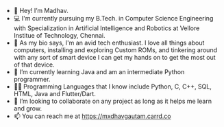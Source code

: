 - 👋 Hey! I’m Madhav.
- 💻 I'm currently pursuing my B.Tech. in Computer Science Engineering with Specialization in Artificial Intelligence and Robotics at Vellore Institue of Technology, Chennai.
- 👀 As my bio says, I'm an avid tech enthusiast. I love all things about computers, installing and exploring Custom ROMs, and tinkering around with any sort of smart device I can       get my hands on to get the most out of that device.
- 🌱 I’m currently learning Java and am an intermediate Python programmer.
- 👨‍💻 Programming Languages that I know include Python, C, C++, SQL, HTML, Java and Flutter/Dart.
- 💞️ I’m looking to collaborate on any project as long as it helps me learn and grow.
- 📫 You can reach me at https://mxdhavgautam.carrd.co
